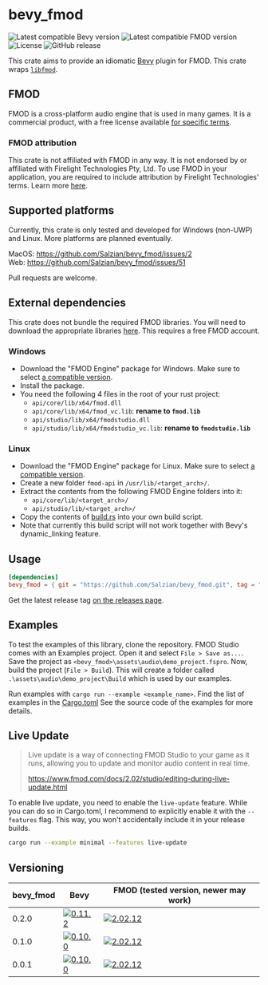 # bevy_fmod

![Latest compatible Bevy version][Bevy 0.11.2 img]
![Latest compatible FMOD version][FMOD 2.02.12 img]
![License][License img]
![GitHub release][GitHub release img]

This crate aims to provide an idiomatic [Bevy] plugin for FMOD. This crate wraps [`libfmod`][libfmod].

## FMOD

FMOD is a cross-platform audio engine that is used in many games. It is a commercial product, with a free license
available [for specific terms][FMOD licensing].

### FMOD attribution

This crate is not affiliated with FMOD in any way. It is not endorsed by or affiliated with Firelight Technologies Pty,
Ltd. To use FMOD in your application, you are required to include attribution by Firelight Technologies' terms.
Learn more [here][FMOD attribution].

## Supported platforms

Currently, this crate is only tested and developed for Windows (non-UWP) and Linux. More platforms are planned eventually.

MacOS: https://github.com/Salzian/bevy_fmod/issues/2  
Web: https://github.com/Salzian/bevy_fmod/issues/51

Pull requests are welcome.

## External dependencies

This crate does not bundle the required FMOD libraries. You will need to download the appropriate
libraries [here][FMOD libraries download].
This requires a free FMOD account.

### Windows
- Download the "FMOD Engine" package for Windows. Make sure to select [a compatible version](#versioning).
- Install the package.
- You need the following 4 files in the root of your rust project:
    - `api/core/lib/x64/fmod.dll`
    - `api/core/lib/x64/fmod_vc.lib`: **rename to `fmod.lib`**
    - `api/studio/lib/x64/fmodstudio.dll`
    - `api/studio/lib/x64/fmodstudio_vc.lib`: **rename to `fmodstudio.lib`**

### Linux
- Download the "FMOD Engine" package for Linux. Make sure to select [a compatible version](#versioning).
- Create a new folder `fmod-api` in `/usr/lib/<target_arch>/`.
- Extract the contents from the following FMOD Engine folders into it:
  - `api/core/lib/<target_arch>/`
  - `api/studio/lib/<target_arch>/`
- Copy the contents of [build.rs](https://github.com/Salzian/bevy_fmod/blob/main/build.rs) into your own build script.
- Note that currently this build script will not work together with Bevy's dynamic_linking feature.

## Usage

```toml
[dependencies]
bevy_fmod = { git = "https://github.com/Salzian/bevy_fmod.git", tag = "<bevy_fmod release tag>" }
```

Get the latest release tag [on the releases page][GitHub releases].

## Examples

To test the examples of this library, clone the repository. FMOD Studio comes with an Examples project. Open it and
select `File > Save as...`. Save the project as `<bevy_fmod>\assets\audio\demo_project.fspro`.
Now, build the project (`File > Build`). This will create a folder called `.\assets\audio\demo_project\Build` which is
used by our examples.

Run examples with `cargo run --example <example_name>`. Find the list of examples in the [Cargo.toml](./Cargo.toml) See
the source code of the examples for more details.

## Live Update

> Live update is a way of connecting FMOD Studio to your game as it runs, 
> allowing you to update and monitor audio content in real time.
> 
> <https://www.fmod.com/docs/2.02/studio/editing-during-live-update.html>

To enable live update, you need to enable the `live-update` feature. While you can do so in Cargo.toml, I recommend
to explicitly enable it with the `--features` flag. This way, you won't accidentally include it in your release builds.

```sh
cargo run --example minimal --features live-update
```

## Versioning

| bevy_fmod | Bevy                                    | FMOD (tested version, newer may work)                 |
|-----------|-----------------------------------------|-------------------------------------------------------|
| 0.2.0     | [![0.11.2][Bevy 0.11.2 img]][Bevy 0.11] | [![2.02.12][FMOD 2.02.12 img]][FMOD revision history] |
| 0.1.0     | [![0.10.0][Bevy 0.10.0 img]][Bevy 0.10] | [![2.02.12][FMOD 2.02.12 img]][FMOD revision history] |
| 0.0.1     | [![0.10.0][Bevy 0.10.0 img]][Bevy 0.10] | [![2.02.12][FMOD 2.02.12 img]][FMOD revision history] |

[Bevy]: https://bevyengine.org

[Bevy 0.10]: https://bevyengine.org/news/bevy-0-10/

[Bevy 0.11]: https://bevyengine.org/news/bevy-0-11/

[Bevy 0.10.0 img]: https://img.shields.io/badge/Bevy-0.10.0-232326

[Bevy 0.11.2 img]: https://img.shields.io/badge/Bevy-0.11.2-232326

[FMOD licensing]: https://fmod.com/licensing

[FMOD attribution]: https://fmod.com/attribution

[FMOD libraries download]: https://fmod.com/download#fmodengine

[FMOD revision history]: https://www.fmod.com/docs/2.02/studio/welcome-to-fmod-studio-revision-history.html

[FMOD 2.02.12 img]: https://img.shields.io/badge/FMOD-2.02.12-black

[libfmod]: https://github.com/lebedec/libfmod

[demo_project]: https://drive.google.com/file/d/13Mxq_jEHXDLuam6M9whNowGUf_KBGKTU/view?usp=sharing

[salzian]: https://salzian.dev

[License img]: https://img.shields.io/badge/License-MIT%20OR%20Apache%202.0-informal

[GitHub releases]: https://github.com/Salzian/bevy_fmod/releases/latest

[GitHub release img]: https://img.shields.io/github/v/release/Salzian/bevy_fmod?filter=v*
